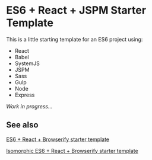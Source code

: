 # ES6 + React + JSPM Starter Template

This is a little starting template for an ES6 project using:

 * React
 * Babel
 * SystemJS
 * JSPM
 * Sass
 * Gulp
 * Node
 * Express

*Work in progress...*


## See also

[ES6 + React + Browserify starter template](https://github.com/poshaughnessy/es6-react-starter-template)

[Isomorphic ES6 + React + Browserify starter template](https://github.com/poshaughnessy/es6-react-isomorphic-starter-template)



